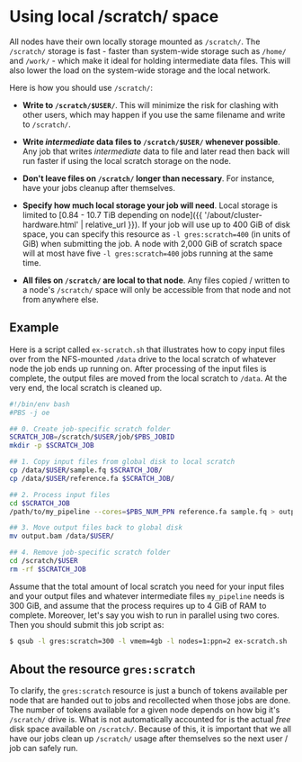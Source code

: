 # Using local /scratch/ space

All nodes have their own locally storage mounted as `/scratch/`.  The `/scratch/` storage is fast - faster than system-wide storage such as `/home/` and `/work/` - which make it ideal for holding intermediate data files.  This will also lower the load on the system-wide storage and the local network.


Here is how you should use `/scratch/`:

* **Write to `/scratch/$USER/`**.  This will minimize the risk for clashing with other users, which may happen if you use the same filename and write to `/scratch/`.

* **Write _intermediate_ data files to `/scratch/$USER/` whenever possible**.  Any job that writes _intermediate_ data to file and later read then back will run faster if using the local scratch storage on the node.

* **Don't leave files on `/scratch/` longer than necessary**.  For instance, have your jobs cleanup after themselves.

* **Specify how much local storage your job will need**.  Local storage is limited to [0.84 - 10.7 TiB depending on node]({{ '/about/cluster-hardware.html' | relative_url }}).  If your job will use up to 400 GiB of disk space, you can specify this resource as `-l gres:scratch=400` (in units of GiB) when submitting the job.  A node with 2,000 GiB of scratch space will at most have five `-l gres:scratch=400` jobs running at the same time.

* **All files on `/scratch/` are local to that node**.  Any files copied / written to a node's `/scratch/` space will only be accessible from that node and not from anywhere else.

## Example

Here is a script called `ex-scratch.sh` that illustrates how to copy input files over from the NFS-mounted `/data` drive to the local scratch of whatever node the job ends up running on.  After processing of the input files is complete, the output files are moved from the local scratch to `/data`.  At the very end, the local scratch is cleaned up.

```sh
#!/bin/env bash
#PBS -j oe

## 0. Create job-specific scratch folder
SCRATCH_JOB=/scratch/$USER/job/$PBS_JOBID
mkdir -p $SCRATCH_JOB

## 1. Copy input files from global disk to local scratch
cp /data/$USER/sample.fq $SCRATCH_JOB/
cp /data/$USER/reference.fa $SCRATCH_JOB/

## 2. Process input files
cd $SCRATCH_JOB
/path/to/my_pipeline --cores=$PBS_NUM_PPN reference.fa sample.fq > output.bam

## 3. Move output files back to global disk
mv output.bam /data/$USER/

## 4. Remove job-specific scratch folder
cd /scratch/$USER
rm -rf $SCRATCH_JOB
```

Assume that the total amount of local scratch you need for your input files and your output files and whatever intermediate files `my_pipeline` needs is 300 GiB, and assume that the process requires up to 4 GiB of RAM to complete.  Moreover, let's say you wish to run in parallel using two cores.  Then you should submit this job script as:
```sh
$ qsub -l gres:scratch=300 -l vmem=4gb -l nodes=1:ppn=2 ex-scratch.sh
```


## About the resource `gres:scratch`
To clarify, the `gres:scratch` resource is just a bunch of tokens available per node that are handed out to jobs and recollected when those jobs are done.  The number of tokens available for a given node depends on how big it's `/scratch/` drive is.  What is not automatically accounted for is the actual _free_ disk space available on `/scratch/`.  Because of this, it is important that we all have our jobs clean up `/scratch/` usage after themselves so the next user / job can safely run.
